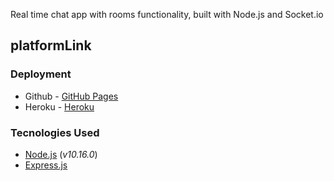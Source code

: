 Real time chat app with rooms functionality, built with Node.js and Socket.io

## platformLink

### Deployment

* Github - [GitHub Pages](https://lebogangolifant.github.io/platformLink) 
* Heroku - [Heroku](https://platformLink.herokuapp.com/) 

### Tecnologies Used

* [Node.js](https://nodejs.org/en/) (_v10.16.0_) 
* [Express.js](https://expressjs.com/)
